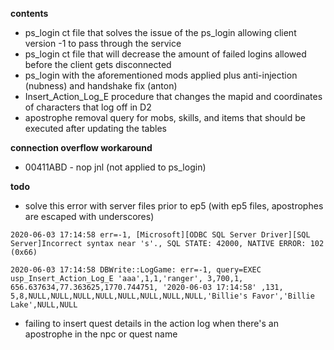 **contents**
* ps_login ct file that solves the issue of the ps_login allowing client version -1 to pass through the service
* ps_login ct file that will decrease the amount of failed logins allowed before the client gets disconnected
* ps_login with the aforementioned mods applied plus anti-injection (nubness) and handshake fix (anton)
* Insert_Action_Log_E procedure that changes the mapid and coordinates of characters that log off in D2
* apostrophe removal query for mobs, skills, and items that should be executed after updating the tables

**connection overflow workaround**
* 00411ABD - nop jnl (not applied to ps_login)

**todo**
* solve this error with server files prior to ep5 (with ep5 files, apostrophes are escaped with underscores)
```
2020-06-03 17:14:58 err=-1, [Microsoft][ODBC SQL Server Driver][SQL Server]Incorrect syntax near 's'., SQL STATE: 42000, NATIVE ERROR: 102 (0x66)

2020-06-03 17:14:58 DBWrite::LogGame: err=-1, query=EXEC usp_Insert_Action_Log_E 'aaa',1,1,'ranger', 3,700,1, 656.637634,77.363625,1770.744751, '2020-06-03 17:14:58' ,131, 5,8,NULL,NULL,NULL,NULL,NULL,NULL,NULL,NULL,'Billie's Favor','Billie Lake',NULL,NULL
```
* failing to insert quest details in the action log when there's an apostrophe in the npc or quest name

